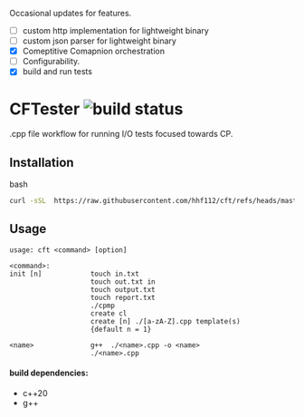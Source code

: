 
Occasional updates for features. <br>

- [ ] custom http implementation for lightweight binary
- [ ] custom json parser for lightweight binary
- [x] Comeptitive Comapnion orchestration  
- [ ] Configurability.
- [x] build and run tests

# CFTester <img src ="https://img.shields.io/github/actions/workflow/status/hhf112/cft/c-cpp.yml" alt="build status">
.cpp file workflow for running I/O tests focused towards CP. 

## Installation
bash
```bash
curl -sSL  https://raw.githubusercontent.com/hhf112/cft/refs/heads/master/install.sh | bash
```

## Usage 
```
usage: cft <command> [option]

<command>:
init [n]            touch in.txt
                    touch out.txt in
                    touch output.txt
                    touch report.txt
                    ./cpmp
                    create cl 
                    create [n] ./[a-zA-Z].cpp template(s) 
                    {default n = 1}

<name>              g++  ./<name>.cpp -o <name>
                    ./<name>.cpp
```


#### build dependencies:
- c++20
- g++

